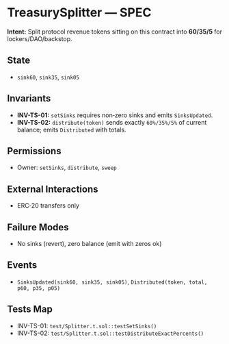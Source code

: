 # TreasurySplitter — SPEC

**Intent:** Split protocol revenue tokens sitting on this contract into **60/35/5** for lockers/DAO/backstop.

## State
- `sink60`, `sink35`, `sink05`

## Invariants
- **INV-TS-01:** `setSinks` requires non‑zero sinks and emits `SinksUpdated`.
- **INV-TS-02:** `distribute(token)` sends exactly `60%/35%/5%` of current balance; emits `Distributed` with totals.

## Permissions
- Owner: `setSinks`, `distribute`, `sweep`

## External Interactions
- ERC‑20 transfers only

## Failure Modes
- No sinks (revert), zero balance (emit with zeros ok)

## Events
- `SinksUpdated(sink60, sink35, sink05)`, `Distributed(token, total, p60, p35, p05)`

## Tests Map
- INV-TS-01: `test/Splitter.t.sol::testSetSinks()`
- INV-TS-02: `test/Splitter.t.sol::testDistributeExactPercents()`
